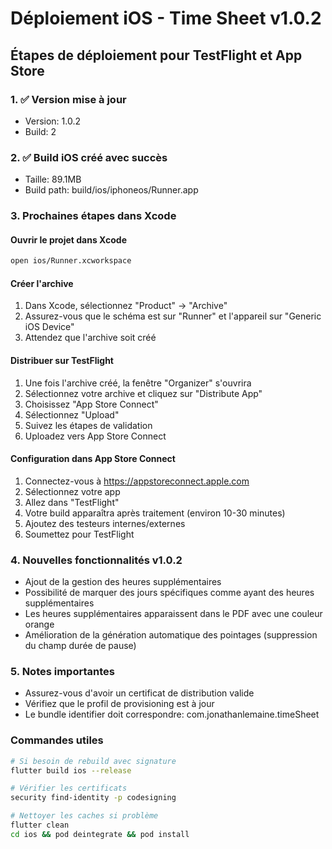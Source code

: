 # Déploiement iOS - Time Sheet v1.0.2

## Étapes de déploiement pour TestFlight et App Store

### 1. ✅ Version mise à jour
- Version: 1.0.2
- Build: 2

### 2. ✅ Build iOS créé avec succès
- Taille: 89.1MB
- Build path: build/ios/iphoneos/Runner.app

### 3. Prochaines étapes dans Xcode

#### Ouvrir le projet dans Xcode
```bash
open ios/Runner.xcworkspace
```

#### Créer l'archive
1. Dans Xcode, sélectionnez "Product" → "Archive"
2. Assurez-vous que le schéma est sur "Runner" et l'appareil sur "Generic iOS Device"
3. Attendez que l'archive soit créé

#### Distribuer sur TestFlight
1. Une fois l'archive créé, la fenêtre "Organizer" s'ouvrira
2. Sélectionnez votre archive et cliquez sur "Distribute App"
3. Choisissez "App Store Connect"
4. Sélectionnez "Upload"
5. Suivez les étapes de validation
6. Uploadez vers App Store Connect

#### Configuration dans App Store Connect
1. Connectez-vous à https://appstoreconnect.apple.com
2. Sélectionnez votre app
3. Allez dans "TestFlight"
4. Votre build apparaîtra après traitement (environ 10-30 minutes)
5. Ajoutez des testeurs internes/externes
6. Soumettez pour TestFlight

### 4. Nouvelles fonctionnalités v1.0.2
- Ajout de la gestion des heures supplémentaires
- Possibilité de marquer des jours spécifiques comme ayant des heures supplémentaires
- Les heures supplémentaires apparaissent dans le PDF avec une couleur orange
- Amélioration de la génération automatique des pointages (suppression du champ durée de pause)

### 5. Notes importantes
- Assurez-vous d'avoir un certificat de distribution valide
- Vérifiez que le profil de provisioning est à jour
- Le bundle identifier doit correspondre: com.jonathanlemaine.timeSheet

### Commandes utiles
```bash
# Si besoin de rebuild avec signature
flutter build ios --release

# Vérifier les certificats
security find-identity -p codesigning

# Nettoyer les caches si problème
flutter clean
cd ios && pod deintegrate && pod install
```